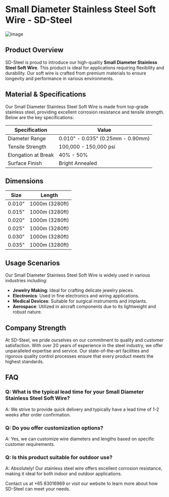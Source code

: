 # Small Diameter Stainless Steel Soft Wire - SD-Steel

![Image](https://github.com/user-attachments/assets/2567258e-e124-4816-932d-1809bd27ef0b)

## Product Overview

SD-Steel is proud to introduce our high-quality **Small Diameter Stainless Steel Soft Wire**. This product is ideal for applications requiring flexibility and durability. Our soft wire is crafted from premium materials to ensure longevity and performance in various environments.

## Material & Specifications

Our Small Diameter Stainless Steel Soft Wire is made from top-grade stainless steel, providing excellent corrosion resistance and tensile strength. Below are the key specifications:

| Specification | Value |
|---------------|-------|
| Diameter Range | 0.010" - 0.035" (0.25mm - 0.90mm) |
| Tensile Strength | 100,000 - 150,000 psi |
| Elongation at Break | 40% - 50% |
| Surface Finish | Bright Annealed |

## Dimensions

| Size | Length |
|------|--------|
| 0.010" | 1000m (3280ft) |
| 0.015" | 1000m (3280ft) |
| 0.020" | 1000m (3280ft) |
| 0.025" | 1000m (3280ft) |
| 0.030" | 1000m (3280ft) |
| 0.035" | 1000m (3280ft) |

## Usage Scenarios

Our Small Diameter Stainless Steel Soft Wire is widely used in various industries including:
- **Jewelry Making**: Ideal for crafting delicate jewelry pieces.
- **Electronics**: Used in fine electronics and wiring applications.
- **Medical Devices**: Suitable for surgical instruments and implants.
- **Aerospace**: Utilized in aircraft components due to its lightweight and robust nature.

## Company Strength

At SD-Steel, we pride ourselves on our commitment to quality and customer satisfaction. With over 20 years of experience in the steel industry, we offer unparalleled expertise and service. Our state-of-the-art facilities and rigorous quality control processes ensure that every product meets the highest standards.

## FAQ

### Q: What is the typical lead time for your Small Diameter Stainless Steel Soft Wire?
A: We strive to provide quick delivery and typically have a lead time of 1-2 weeks after order confirmation.

### Q: Do you offer customization options?
A: Yes, we can customize wire diameters and lengths based on specific customer requirements.

### Q: Is this product suitable for outdoor use?
A: Absolutely! Our stainless steel wire offers excellent corrosion resistance, making it ideal for both indoor and outdoor applications.

Contact us at +65 83016969 or visit our website to learn more about how SD-Steel can meet your needs.